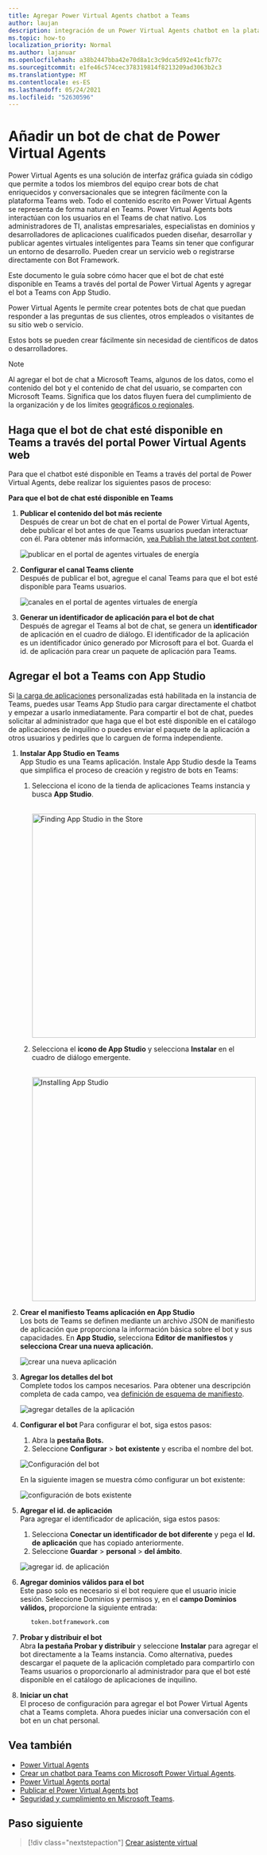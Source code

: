 ```yaml
---
title: Agregar Power Virtual Agents chatbot a Teams
author: laujan
description: integración de un Power Virtual Agents chatbot en la plataforma Teams web
ms.topic: how-to
localization_priority: Normal
ms.author: lajanuar
ms.openlocfilehash: a38b2447bba42e70d8a1c3c9dca5d92e41cfb77c
ms.sourcegitcommit: e1fe46c574cec378319814f8213209ad3063b2c3
ms.translationtype: MT
ms.contentlocale: es-ES
ms.lasthandoff: 05/24/2021
ms.locfileid: "52630596"
---
```

# <a name="add-power-virtual-agents-chatbot"></a>Añadir un bot de chat de Power Virtual Agents 

Power Virtual Agents es una solución de interfaz gráfica guiada sin código que permite a todos los miembros del equipo crear bots de chat enriquecidos y conversacionales que se integren fácilmente con la plataforma Teams web. Todo el contenido escrito en Power Virtual Agents se representa de forma natural en Teams. Power Virtual Agents bots interactúan con los usuarios en el Teams de chat nativo. Los administradores de TI, analistas empresariales, especialistas en dominios y desarrolladores de aplicaciones cualificados pueden diseñar, desarrollar y publicar agentes virtuales inteligentes para Teams sin tener que configurar un entorno de desarrollo. Pueden crear un servicio web o registrarse directamente con Bot Framework. 

Este documento le guía sobre cómo hacer que el bot de chat esté disponible en Teams a través del portal de Power Virtual Agents y agregar el bot a Teams con App Studio. 

Power Virtual Agents le permite crear potentes bots de chat que puedan responder a las preguntas de sus clientes, otros empleados o visitantes de su sitio web o servicio.

Estos bots se pueden crear fácilmente sin necesidad de científicos de datos o desarrolladores.

> [!NOTE]
> Al agregar el bot de chat a Microsoft Teams, algunos de los datos, como el contenido del bot y el contenido de chat del usuario, se comparten con Microsoft Teams. Significa que los datos fluyen fuera del cumplimiento de la organización y de los límites [geográficos o regionales](/power-virtual-agents/data-location). <br/>

## <a name="make-your-chatbot-available-in-teams-through-the-power-virtual-agents-portal"></a>Haga que el bot de chat esté disponible en Teams a través del portal Power Virtual Agents web

Para que el chatbot esté disponible en Teams a través del portal de Power Virtual Agents, debe realizar los siguientes pasos de proceso:

**Para que el bot de chat esté disponible en Teams**

1. **Publicar el contenido del bot más reciente**  
Después de crear un bot de chat en el portal de Power Virtual Agents, debe publicar el bot antes de que Teams usuarios puedan interactuar con él. Para obtener más información, [vea Publish the latest bot content](/power-virtual-agents/publication-fundamentals-publish-channels#publish-the-latest-bot-content).

   ![publicar en el portal de agentes virtuales de energía](../../assets/images/pva-publish.png)

1. **Configurar el canal Teams cliente**  
Después de publicar el bot, agregue el canal Teams para que el bot esté disponible para Teams usuarios.

   ![canales en el portal de agentes virtuales de energía](../../assets/images/pva-channels.png)

1. **Generar un identificador de aplicación para el bot de chat**  
Después de agregar el Teams al bot de chat, se genera un **identificador** de aplicación en el cuadro de diálogo. El identificador de la aplicación es un identificador único generado por Microsoft para el bot. Guarda el id. de aplicación para crear un paquete de aplicación para Teams.

## <a name="add-your-bot-to-teams-using-app-studio"></a>Agregar el bot a Teams con App Studio

Si [la carga de aplicaciones](/microsoftteams/admin-settings) personalizadas está habilitada en la instancia de Teams, puedes usar Teams App Studio para cargar directamente el chatbot y empezar a usarlo inmediatamente. Para compartir el bot de chat, puedes solicitar al administrador que haga que el bot esté disponible en el catálogo de aplicaciones de inquilino o puedes enviar el paquete de la aplicación a otros usuarios y pedirles que lo carguen de forma independiente.

1. **Instalar App Studio en Teams**  
App Studio es una Teams aplicación. Instale App Studio desde la Teams que simplifica el proceso de creación y registro de bots en Teams: 

   1. Selecciona el icono de la tienda de aplicaciones Teams instancia y busca **App Studio**.

      &emsp;&emsp; <img  width="450px" alt="Finding App Studio in the Store" src="../../assets/images/get-started/app-studio-store.png"/>   

   1. Selecciona el **icono de App Studio** y selecciona **Instalar** en el cuadro de diálogo emergente.

      &emsp;&emsp; <img  width="450px" alt="Installing App Studio" src="../../assets/images/get-started/app-studio-install.png"/>

1. **Crear el manifiesto Teams aplicación en App Studio**  
Los bots de Teams se definen mediante un archivo JSON de manifiesto de aplicación que proporciona la información básica sobre el bot y sus capacidades. En **App Studio,** selecciona **Editor de manifiestos** y **selecciona Crear una nueva aplicación.**

    ![crear una nueva aplicación](../../assets/images/get-started/create-new-app.png)

1. **Agregar los detalles del bot**  
Complete todos los campos necesarios. Para obtener una descripción completa de cada campo, vea [definición de esquema de manifiesto](../../resources/schema/manifest-schema.md).

    ![agregar detalles de la aplicación](../../assets/images/get-started/add-app-details.png)

1. **Configurar el bot** Para configurar el bot, siga estos pasos: 
     1. Abra la **pestaña Bots.** 
     1. Seleccione **Configurar**  >  **bot existente** y escriba el nombre del bot.

   ![Configuración del bot](../../assets/images/get-started/bot-set-up.png) 

   En la siguiente imagen se muestra cómo configurar un bot existente:      

   ![configuración de bots existente](../../assets/images/get-started/existing-bot-set-up.png)
       
1. **Agregar el id. de aplicación**  
Para agregar el identificador de aplicación, siga estos pasos:  
    1. Selecciona **Conectar un identificador de bot diferente** y pega el **Id. de aplicación** que has copiado anteriormente. 
    1. Seleccione **Guardar**  >  **personal**  >  **del ámbito**.

    ![agregar id. de aplicación](../../assets/images/get-started/add-app-id.png)

1. **Agregar dominios válidos para el bot**  
Este paso solo es necesario si el bot requiere que el usuario inicie sesión. Seleccione Dominios y permisos y, en el **campo Dominios** **válidos,** proporcione la siguiente entrada:

    ```bash
       token.botframework.com
    ```

1. **Probar y distribuir el bot**  
Abra **la pestaña Probar y distribuir** y seleccione **Instalar** para agregar el bot directamente a la Teams instancia. Como alternativa, puedes descargar el paquete de la aplicación completado para compartirlo con Teams usuarios o proporcionarlo al administrador para que el bot esté disponible en el catálogo de aplicaciones de inquilino.

1. **Iniciar un chat**   
El proceso de configuración para agregar el bot Power Virtual Agents chat a Teams completa. Ahora puedes iniciar una conversación con el bot en un chat personal.

## <a name="see-also"></a>Vea también

* [Power Virtual Agents](/power-virtual-agents/fundamentals-what-is-power-virtual-agents)  
* [Crear un chatbot para Teams con Microsoft Power Virtual Agents](../bot-features.md#bots-and-the-microsoft-power-virtual-agents).  
* [Power Virtual Agents portal](https://powervirtualagents.microsoft.com)
* [Publicar el Power Virtual Agents bot](/power-virtual-agents/publication-fundamentals-publish-channels)
* [Seguridad y cumplimiento en Microsoft Teams](/MicrosoftTeams/security-compliance-overview).

## <a name="next-step"></a>Paso siguiente

> [!div class="nextstepaction"]
> [Crear asistente virtual](~/samples/virtual-assistant.md)

